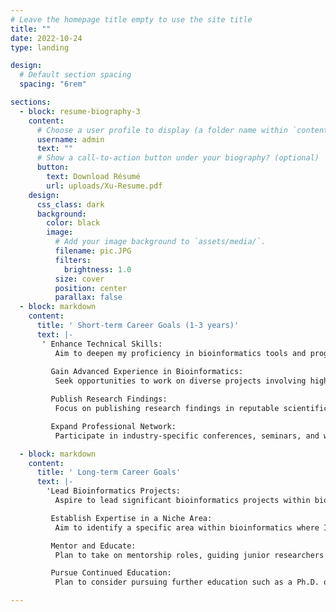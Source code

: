 ```yaml
---
# Leave the homepage title empty to use the site title
title: ""
date: 2022-10-24
type: landing

design:
  # Default section spacing
  spacing: "6rem"

sections:
  - block: resume-biography-3
    content:
      # Choose a user profile to display (a folder name within `content/authors/`)
      username: admin
      text: ""
      # Show a call-to-action button under your biography? (optional)
      button:
        text: Download Résumé
        url: uploads/Xu-Resume.pdf
    design:
      css_class: dark
      background:
        color: black
        image:
          # Add your image background to `assets/media/`.
          filename: pic.JPG
          filters:
            brightness: 1.0
          size: cover
          position: center
          parallax: false
  - block: markdown
    content:
      title: ' Short-term Career Goals (1-3 years)'
      text: |-
       ' Enhance Technical Skills:
          Aim to deepen my proficiency in bioinformatics tools and programming languages such as Python, R, and SAS. Plan to obtain relevant certifications and attend workshops to stay updated with the latest advancements, especially those pertinent to the biotech and pharmaceutical industries.
          
         Gain Advanced Experience in Bioinformatics:
          Seek opportunities to work on diverse projects involving high-throughput sequencing data analysis and complex visualizations. My goal is to participate in projects with direct applications in clinical research or biopharmaceutical development.

         Publish Research Findings:
          Focus on publishing research findings in reputable scientific journals, targeting publications that are well-regarded in the biotechnology and biopharmaceutical sectors to enhance visibility in these industries.

         Expand Professional Network:
          Participate in industry-specific conferences, seminars, and workshops. Building a strong professional network in the biotechnology and biopharmaceutical fields will open up opportunities for collaboration and career advancement.'

  - block: markdown
    content:
      title: ' Long-term Career Goals'
      text: |-
        'Lead Bioinformatics Projects:
          Aspire to lead significant bioinformatics projects within biotech companies, clinical research institutes, or biopharmaceutical companies. My goal is to drive innovative research that addresses critical challenges in biological data analysis and drug discovery.

         Establish Expertise in a Niche Area:
          Aim to identify a specific area within bioinformatics where I can establish myself as an expert, such as pharmacogenomics, biomarker discovery, or clinical genomics. This will position me as a valuable asset to biotech and pharmaceutical companies.

         Mentor and Educate:
          Plan to take on mentorship roles, guiding junior researchers and students in bioinformatics. This could also involve teaching positions or conducting workshops to share my knowledge and expertise, especially in areas relevant to clinical and pharmaceutical applications.

         Pursue Continued Education:
          Plan to consider pursuing further education such as a Ph.D. or specialized training programs to stay at the forefront of bioinformatics research. Continuous learning will keep me updated with emerging trends and technologies, making me a valuable candidate for top biotech and pharmaceutical companies.'

---
```

